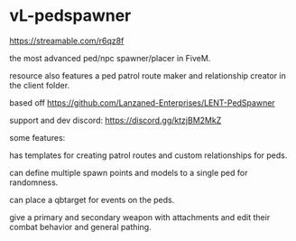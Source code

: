 # vL-pedspawner

https://streamable.com/r6qz8f

the most advanced ped/npc spawner/placer in FiveM. 

resource also features a ped patrol route maker and relationship creator in the client folder.

based off https://github.com/Lanzaned-Enterprises/LENT-PedSpawner

support and dev discord: https://discord.gg/ktzjBM2MkZ

some features:

has templates for creating patrol routes and custom relationships for peds.

can define multiple spawn points and models to a single ped for randomness.

can place a qbtarget for events on the peds. 

give a primary and secondary weapon with attachments and edit their combat behavior and general pathing.
